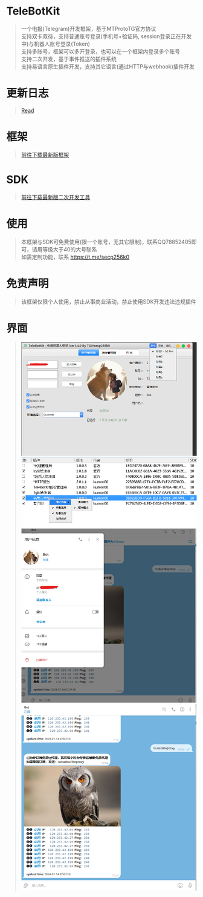 # TeleBotKit
> 一个电报(Telegram)开发框架，基于MTProtoTG官方协议  
> 支持双卡双待，支持普通账号登录(手机号+验证码, session登录正在开发中)与机器人账号登录(Token)   
> 支持多账号，框架可以多开登录，也可以在一个框架内登录多个账号    
> 支持二次开发，基于事件推送的插件系统  
> 支持易语言原生插件开发，支持其它语言(通过HTTP与webhook)插件开发  
>   

# 更新日志
> [Read](/changelog.md)  

# 框架
> [前往下载最新版框架](https://github.com/TeleBotKit/TeleBotKit/releases/latest)  

# SDK
> [前往下载最新版二次开发工具](https://github.com/TeleBotKit/TeleBotKit/releases/tag/TeleBotKit-SDK)  

# 使用
> 本框架与SDK可免费使用(限一个账号，无其它限制)，联系QQ78852405即可，请用等级大于40的大号联系    
> 如需定制功能，联系 https://t.me/secp256k0  
> 
> 

# 免责声明
> 该框架仅限个人使用，禁止从事商业活动，禁止使用SDK开发违法违规插件  
> 

# 界面
> ![界面](src/1.png)  
> ![插件](src/2.png)  
> ![插件](src/3.png)  
> ![插件](src/4.png)  